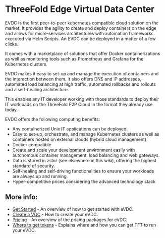 # ThreeFold Edge Virtual Data Center

EVDC is the first peer-to-peer kubernetes compatible cloud solution on the market. It provides the agility to create and deploy containers on the edge and allows for micro-services architectures with automation frameworks executed via Helm Scripts. An EVDC can be deployed in a matter of a few clicks. 

It comes with a marketplace of solutions that offer Docker containerizations as well as monitoring tools such as Prometheus and Grafana for the Kubernetes clusters. 

EVDC makes it easy to set-up and manage the execution of containers and the interaction between them. It also offers DNS and IP addresses, automated load balancing at high traffic, automated rollbacks and rollouts and a self-healing architecture.  

This enables any IT developer working with those standards to deploy their IT workloads on the ThreeFold P2P Cloud in the format they already use today.

EVDC offers the following computing benefits:

- Any containerized Unix IT applications can be deployed.
- Easy to set-up, orchestrate, and manage Kubernetes clusters as well as containers hosted on external clouds (hybrid cloud management).
- Docker compatible
- Create and scale your development environment easily with autonomous container management, load balancing and web gateways.
- Data is stored in zstor (see elsewhere in this wiki), offering the highest standard of security. 
- Self-healing and self-driving functionalities to ensure your workloads are always up and running.
- Hyper-competitive prices considering the advanced technology stack

## More info:

  - [Get Started](evdc_getting_started) - An overview of how to get started with eVDC.
  - [Create a VDC](evdc_create) - How to create your eVDC.
  - [Pricing](evdc_pricing) - An overview of the pricing packages for eVDC.
  - [Where to get tokens](buy_tft) - Explains where and how you can get TFT to run your eVDC.

